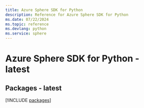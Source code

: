```yaml
---
title: Azure Sphere SDK for Python
description: Reference for Azure Sphere SDK for Python
ms.date: 07/22/2024
ms.topic: reference
ms.devlang: python
ms.service: sphere
---
```

# Azure Sphere SDK for Python - latest
## Packages - latest
[!INCLUDE [packages](sphere-index.md)]
